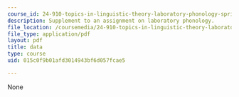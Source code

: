 ```yaml
---
course_id: 24-910-topics-in-linguistic-theory-laboratory-phonology-spring-2007
description: Supplement to an assignment on laboratory phonology.
file_location: /coursemedia/24-910-topics-in-linguistic-theory-laboratory-phonology-spring-2007/015c0f9b01afd3014943bf6d057fcae5_data.pdf
file_type: application/pdf
layout: pdf
title: data
type: course
uid: 015c0f9b01afd3014943bf6d057fcae5

---
```

None
